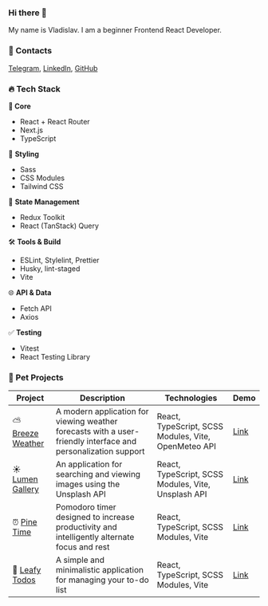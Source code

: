 ### Hi there 👋

My name is Vladislav. I am a beginner Frontend React Developer.

### 📱 Contacts

[Telegram](url), [LinkedIn](url), [GitHub](https://github.com/flinski)

### 🔥 Tech Stack

**🎯 Core**

- React + React Router
- Next.js
- TypeScript

🎨 **Styling**

- Sass
- CSS Modules
- Tailwind CSS

🔄 **State Management**

- Redux Toolkit
- React (TanStack) Query

🛠 **Tools & Build**

- ESLint, Stylelint, Prettier
- Husky, lint-staged
- Vite

🌐 **API & Data**

- Fetch API
- Axios

✅ **Testing**

- Vitest
- React Testing Library 

### 🚀 Pet Projects

| Project | Description | Technologies | Demo |
|---------|-------------|--------------|------|
| ⛅ [Breeze Weather](https://github.com/flinski/breeze-weather) | A modern application for viewing weather forecasts with a user-friendly interface and personalization support | React, TypeScript, SCSS Modules, Vite, OpenMeteo API | [Link](https://flinski.github.io/breeze-weather/) |
| ☀️ [Lumen Gallery](https://github.com/flinski/lumen-gallery) | An application for searching and viewing images using the Unsplash API | React, TypeScript, SCSS Modules, Vite, Unsplash API | [Link](https://flinski.github.io/lumen-gallery/) |
| ⏰ [Pine Time](https://github.com/flinski/pine-time) | Pomodoro timer designed to increase productivity and intelligently alternate focus and rest | React, TypeScript, SCSS Modules, Vite | [Link](https://flinski.github.io/pine-time/) |
| 🍃 [Leafy Todos](https://github.com/flinski/leafy-todos) | A simple and minimalistic application for managing your to-do list | React, TypeScript, SCSS Modules, Vite | [Link](https://flinski.github.io/leafy-todos/) |
